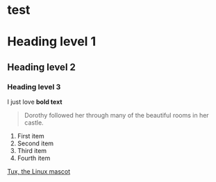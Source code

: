 # test

# Heading level 1
## Heading level 2
### Heading level 3
I just love **bold text**
> Dorothy followed her through many of the beautiful rooms in her castle.

1. First item
2. Second item
3. Third item
4. Fourth item

[Tux, the Linux mascot](https://www.tsvs.ntpc.edu.tw)
